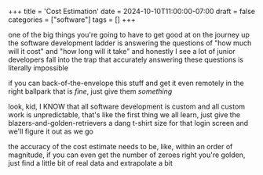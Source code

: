 +++
title = 'Cost Estimation'
date = 2024-10-10T11:00:00-07:00
draft = false
categories = ["software"]
tags = []
+++

one of the big things you're going to have to get good at on the journey up the software development ladder is answering the questions of "how much will it cost" and "how long will it take" and honestly I see a lot of junior developers fall into the trap that accurately answering these questions is literally impossible

if you can back-of-the-envelope this stuff and get it even remotely in the right ballpark that is _fine_, just give them _something_

look, kid, I KNOW that all software development is custom and all custom work is unpredictable, that's like the first thing we all learn, just give the blazers-and-golden-retrievers a dang t-shirt size for that login screen and we'll figure it out as we go

the accuracy of the cost estimate needs to be, like, within an order of magnitude, if you can even get the number of zeroes right you're golden, just find a little bit of real data and extrapolate a bit